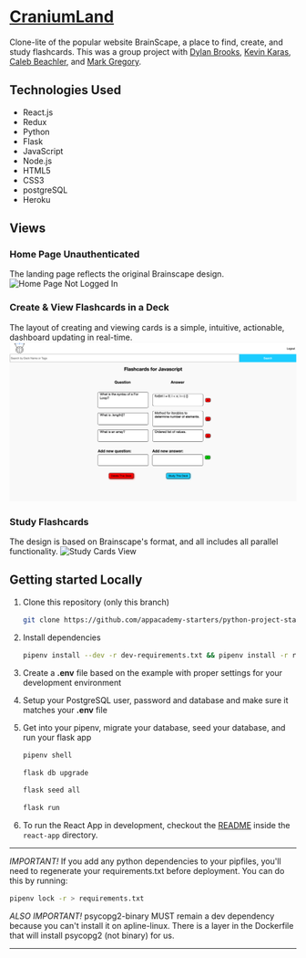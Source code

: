 # <a href="https://craniumland.herokuapp.com/">CraniumLand</a>

Clone-lite of the popular website BrainScape, a place to find, create, and study flashcards. This was a group project with <a href="https://github.com/dylanbrooks" target="_blank">Dylan Brooks</a>, <a href="https://github.com/KevinKaras" target="_blank">Kevin Karas</a>, <a href="https://github.com/cpbeachler" target="_blank">Caleb Beachler</a>, and <a href="https://github.com/JamarkG" target="_blank">Mark Gregory</a>.

## Technologies Used

- React.js
- Redux
- Python
- Flask
- JavaScript
- Node.js
- HTML5
- CSS3
- postgreSQL
- Heroku

## Views

### Home Page Unauthenticated
The landing page reflects the original Brainscape design.
![Home Page Not Logged In](/react-app/public/images/UnprotectedHome.png "Home Page")

### Create & View Flashcards in a Deck
The layout of creating and viewing cards is a simple, intuitive, actionable, dashboard updating in real-time.
![Create & View Cards](/react-app/public/images/CreateViewCards.png "Create & View Cards")

### Study Flashcards
The design is based on Brainscape's format, and all includes all parallel functionality.
![Study Cards View](/react-app/public/images/UnprotectedHome.png "Study Cards View")

## Getting started Locally

1. Clone this repository (only this branch)

   ```bash
   git clone https://github.com/appacademy-starters/python-project-starter.git
   ```

2. Install dependencies

      ```bash
      pipenv install --dev -r dev-requirements.txt && pipenv install -r requirements.txt
      ```

3. Create a **.env** file based on the example with proper settings for your
   development environment
4. Setup your PostgreSQL user, password and database and make sure it matches your **.env** file

5. Get into your pipenv, migrate your database, seed your database, and run your flask app

   ```bash
   pipenv shell
   ```

   ```bash
   flask db upgrade
   ```

   ```bash
   flask seed all
   ```

   ```bash
   flask run
   ```

6. To run the React App in development, checkout the [README](./react-app/README.md) inside the `react-app` directory.

***
*IMPORTANT!*
   If you add any python dependencies to your pipfiles, you'll need to regenerate your requirements.txt before deployment.
   You can do this by running:

   ```bash
   pipenv lock -r > requirements.txt
   ```

*ALSO IMPORTANT!*
   psycopg2-binary MUST remain a dev dependency because you can't install it on apline-linux.
   There is a layer in the Dockerfile that will install psycopg2 (not binary) for us.
***

<!-- ## Deploy to Heroku

1. Create a new project on Heroku
2. Under Resources click "Find more add-ons" and add the add on called "Heroku Postgres"
3. Install the [Heroku CLI](https://devcenter.heroku.com/articles/heroku-command-line)
4. Run

   ```bash
   heroku login
   ```

5. Login to the heroku container registry

   ```bash
   heroku container:login
   ```

6. Update the `REACT_APP_BASE_URL` variable in the Dockerfile.
   This should be the full URL of your Heroku app: i.e. "https://flask-react-aa.herokuapp.com"
7. Push your docker container to heroku from the root directory of your project.
   This will build the dockerfile and push the image to your heroku container registry

   ```bash
   heroku container:push web -a {NAME_OF_HEROKU_APP}
   ```

8. Release your docker container to heroku

   ```bash
   heroku container:release web -a {NAME_OF_HEROKU_APP}
   ```

9. set up your database:

   ```bash
   heroku run -a {NAME_OF_HEROKU_APP} flask db upgrade
   heroku run -a {NAME_OF_HEROKU_APP} flask seed all
   ```

10. Under Settings find "Config Vars" and add any additional/secret .env variables.

11. profit -->

